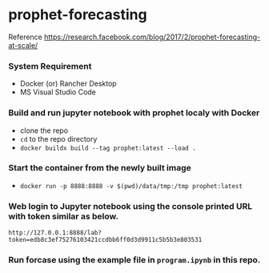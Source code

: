 # prophet-forecasting
Reference https://research.facebook.com/blog/2017/2/prophet-forecasting-at-scale/

### System Requirement 
- Docker (or) Rancher Desktop
- MS Visual Studio Code

### Build and run jupyter notebook with prophet localy with Docker

- clone the repo
- `cd` to the repo directory 
- `docker buildx build --tag prophet:latest --load .`

### Start the container from the newly built image
- `docker run -p 8888:8888 -v $(pwd)/data/tmp:/tmp prophet:latest`

### Web login to Jupyter notebook using the console printed URL with token similar as below.

   `http://127.0.0.1:8888/lab?token=edb8c3ef75276103421ccdbb6ff0d3d9911c5b5b3e803531`

### Run forcase using the example file in `program.ipynb` in this repo.